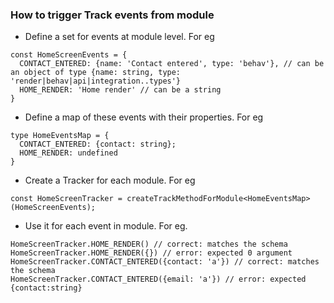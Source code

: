### How to trigger Track events from module

- Define a set for events at module level. For eg

```
const HomeScreenEvents = {
  CONTACT_ENTERED: {name: 'Contact entered', type: 'behav'}, // can be an object of type {name: string, type: 'render|behav|api|integration..types'}
  HOME_RENDER: 'Home render' // can be a string
}
```

- Define a map of these events with their properties. For eg

```
type HomeEventsMap = {
  CONTACT_ENTERED: {contact: string};
  HOME_RENDER: undefined
}
```

- Create a Tracker for each module. For eg

```
const HomeScreenTracker = createTrackMethodForModule<HomeEventsMap>(HomeScreenEvents);
```

- Use it for each event in module. For eg.

```
HomeScreenTracker.HOME_RENDER() // correct: matches the schema
HomeScreenTracker.HOME_RENDER({}) // error: expected 0 argument
HomeScreenTracker.CONTACT_ENTERED({contact: 'a'}) // correct: matches the schema
HomeScreenTracker.CONTACT_ENTERED({email: 'a'}) // error: expected {contact:string}
```
